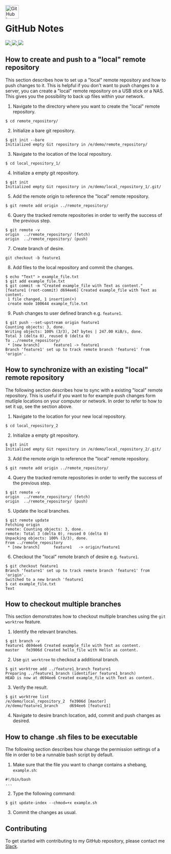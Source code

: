 <img src="https://proxy.duckduckgo.com/iu/?u=https%3A%2F%2Ftse3.mm.bing.net%2Fth%3Fid%3DOIP.ezVfzOR8He-NjWrfEdl3QQHaHa%26pid%3D15.1&f=1" alt="GitHub logo" height="42px" width="42px" align="left"><br>

# GitHub Notes
<div>
    <a href="https://github.com/NaPiZip/Tipps-and-tricks">
        <img src="https://img.shields.io/badge/Document%20Version-0.0.1-green.svg"/>
    </a>
    <a href="https://www.microsoft.com">
        <img src="https://img.shields.io/badge/Windows%2010%20x64-10.0.17134%20Build%2017134-blue.svg"/>
    </a>
    <a href="https://github.com/">
        <img src="https://img.shields.io/badge/Git%20Version-2.17.1-blue.svg"/>
    </a>
</div>

## How to create and push to a "local" remote repository
This section describes how to set up a "local" remote repository and how to push changes to it. This is helpful if you don't want to push changes to a server, you can create a "local" remote repository on a USB stick or a NAS. This gives you the possibility to back up files within your network.

1. Navigate to the directory where you want to create the "local" remote repository.
```
$ cd remote_repository/
```
2. Initialize a bare git repository.
```
$ git init --bare
Initialized empty Git repository in /e/demo/remote_repository/
```
3. Navigate to the location of the local repository.
```
$ cd local_repository_1/
```
4. Initialize a empty git repository.
```
$ git init
Initialized empty Git repository in /e/demo/local_repository_1/.git/
```
5. Add the remote origin to reference the "local" remote repository.
```
$ git remote add origin ../remote_repository/
```
6. Query the tracked remote repositories in order to verify the success of the previous step.
```
$ git remote -v
origin  ../remote_repository/ (fetch)
origin  ../remote_repository/ (push)
```
7. Create branch of desire.
```
git checkout -b feature1
```
8. Add files to the local repository and commit the changes.
```
$ echo "Text" > example_file.txt
$ git add example_file.txt
$ git commit -m "Created example_file with Text as content."
[feature1 (root-commit) d694ee6] Created example_file with Text as content.
 1 file changed, 1 insertion(+)
 create mode 100644 example_file.txt
```
9. Push changes to user defined branch e.g. `feature1`.
```
$ git push --set-upstream origin feature1
Counting objects: 3, done.
Writing objects: 100% (3/3), 247 bytes | 247.00 KiB/s, done.
Total 3 (delta 0), reused 0 (delta 0)
To ../remote_repository/
 * [new branch]      feature1 -> feature1
Branch 'feature1' set up to track remote branch 'feature1' from 'origin'.
```

## How to synchronize with an existing "local" remote repository
The following section describes how to sync with a existing "local" remote repository. This is useful if you want to for example push changes form mutliple locations on your computer or network. In order to refer to how to set it up, see the section above.

1. Navigate to the location for your new local repository.
```
$ cd local_repository_2
```
2. Initialize a empty git repository.
```
$ git init
Initialized empty Git repository in /e/demo/local_repository_2/.git/
```
3. Add the remote origin to reference the "local" remote repository.
```
$ git remote add origin ../remote_repository/
```
4. Query the tracked remote repositories in order to verify the success of the previous step.
```
$ git remote -v
origin  ../remote_repository/ (fetch)
origin  ../remote_repository/ (push)
```
5. Update the local branches.
```
$ git remote update
Fetching origin
remote: Counting objects: 3, done.
remote: Total 3 (delta 0), reused 0 (delta 0)
Unpacking objects: 100% (3/3), done.
From ../remote_repository
 * [new branch]      feature1   -> origin/feature1
```
6. Checkout the "local" remote branch of desire e.g. `feature1`.
```
$ git checkout feature1
Branch 'feature1' set up to track remote branch 'feature1' from 'origin'.
Switched to a new branch 'feature1
$ cat example_file.txt
Text
```

## How to checkout multiple branches
This section demonstrates how to checkout multiple branches using the `git worktree` feature.

1. Identify the relevant branches.
```
$ git branch -v
feature1 d694ee6 Created example_file with Text as content.
master   fe3906d Created hello_file with Hello as content.
```
2. Use `git worktree` to checkout a additional branch.
```
$ git worktree add ../feature1_branch feature1
Preparing ../feature1_branch (identifier feature1_branch)
HEAD is now at d694ee6 Created example_file with Text as content.
```
3. Verify the result.
```
$ git worktree list
/e/demo/local_repository_2  fe3906d [master]
/e/demo/feature1_branch     d694ee6 [feature1]
```
4. Navigate to desire branch location, add, commit and push changes as desired.

## How to change .sh files to be executable
The following section describes how change the permission settings of a file in order to be a runnable bash script by default.

1. Make sure that the file you want to change contains a shebang, `example.sh`:
```
#!/bin/bash
...
```
2. Type the following command:
```
$ git update-index --chmod=+x example.sh
```
3. Commit the changes as usual.


## Contributing
To get started with contributing to my GitHub repository, please contact me [Slack](https://join.slack.com/t/napi-friends/shared_invite/enQtNDg3OTg5NDc1NzUxLWU1MWNhNmY3ZTVmY2FkMDM1ODg1MWNlMDIyYTk1OTg4OThhYzgyNDc3ZmE5NzM1ZTM2ZDQwZGI0ZjU2M2JlNDU).

